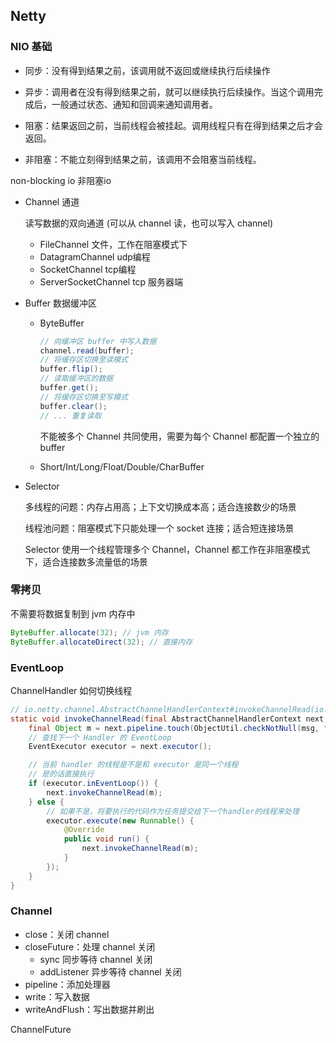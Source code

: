 ## Netty



### NIO 基础

- 同步：没有得到结果之前，该调用就不返回或继续执行后续操作

- 异步：调用者在没有得到结果之前，就可以继续执行后续操作。当这个调用完成后，一般通过状态、通知和回调来通知调用者。

- 阻塞：结果返回之前，当前线程会被挂起。调用线程只有在得到结果之后才会返回。

- 非阻塞：不能立刻得到结果之前，该调用不会阻塞当前线程。



non-blocking io 非阻塞io

- Channel 通道

  读写数据的双向通道 (可以从 channel 读，也可以写入 channel)

  - FileChannel 文件，工作在阻塞模式下
  - DatagramChannel udp编程
  - SocketChannel tcp编程
  - ServerSocketChannel tcp 服务器端

- Buffer 数据缓冲区

  - ByteBuffer

    ```java
    // 向缓冲区 buffer 中写入数据
    channel.read(buffer);
    // 将缓存区切换至读模式
    buffer.flip();
    // 读取缓冲区的数据
    buffer.get();
    // 将缓存区切换至写模式
    buffer.clear();
    // ... 重复读取
    ```

    不能被多个 Channel 共同使用，需要为每个 Channel 都配置一个独立的 buffer

  - Short/Int/Long/Float/Double/CharBuffer

- Selector

  多线程的问题：内存占用高；上下文切换成本高；适合连接数少的场景

  线程池问题：阻塞模式下只能处理一个 socket 连接；适合短连接场景

  Selector 使用一个线程管理多个 Channel，Channel 都工作在非阻塞模式下，适合连接数多流量低的场景



### 零拷贝

不需要将数据复制到 jvm 内存中

```java
ByteBuffer.allocate(32); // jvm 内存
ByteBuffer.allocateDirect(32); // 直接内存
```



### EventLoop

ChannelHandler 如何切换线程

```java
// io.netty.channel.AbstractChannelHandlerContext#invokeChannelRead(io.netty.channel.AbstractChannelHandlerContext, java.lang.Object)
static void invokeChannelRead(final AbstractChannelHandlerContext next, Object msg) {
    final Object m = next.pipeline.touch(ObjectUtil.checkNotNull(msg, "msg"), next);
    // 查找下一个 Handler 的 EventLoop
    EventExecutor executor = next.executor();

    // 当前 handler 的线程是不是和 executor 是同一个线程
    // 是的话直接执行
    if (executor.inEventLoop()) {
        next.invokeChannelRead(m);
    } else {
        // 如果不是，将要执行的代码作为任务提交给下一个handler的线程来处理
        executor.execute(new Runnable() {
            @Override
            public void run() {
                next.invokeChannelRead(m);
            }
        });
    }
}
```





### Channel

- close：关闭 channel
- closeFuture：处理 channel 关闭
  - sync 同步等待 channel 关闭
  - addListener 异步等待 channel 关闭
- pipeline：添加处理器
- write：写入数据
- writeAndFlush：写出数据并刷出



ChannelFuture















